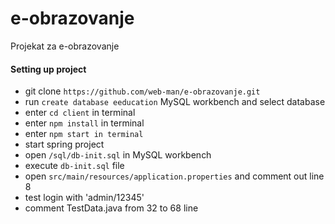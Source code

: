 # e-obrazovanje
Projekat za e-obrazovanje

#### Setting up project
* git clone `https://github.com/web-man/e-obrazovanje.git`
* run `create database eeducation` MySQL workbench and select database
* enter `cd client` in terminal
* enter `npm install` in terminal
* enter `npm start in terminal`
* start spring project
* open `/sql/db-init.sql` in MySQL workbench
* execute `db-init.sql` file
* open `src/main/resources/application.properties` and comment out line 8
* test login with 'admin/12345'
* comment TestData.java from 32 to 68 line